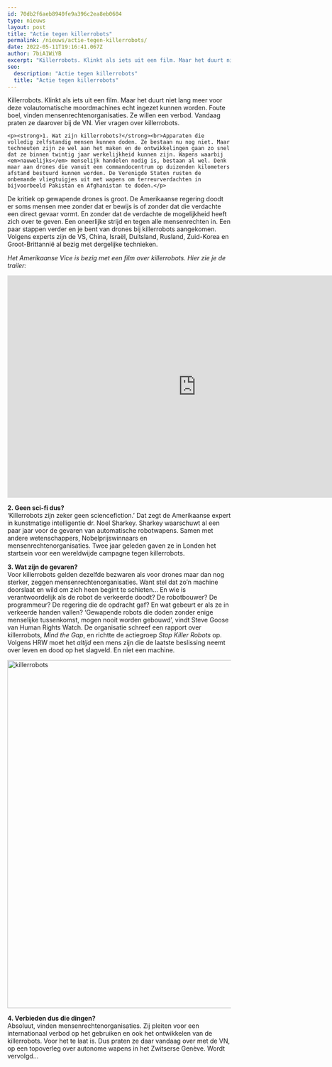 ```yaml
---
id: 70db2f6aeb8940fe9a396c2ea8eb0604
type: nieuws
layout: post
title: "Actie tegen killerrobots"
permalink: /nieuws/actie-tegen-killerrobots/
date: 2022-05-11T19:16:41.067Z
author: 7biA1WiYB
excerpt: "Killerrobots. Klinkt als iets uit een film. Maar het duurt niet lang meer voor deze volautomatische moordmachines echt ingezet kunnen worden. Foute boel, vinden mensenrechtenorganisaties. Ze willen een verbod. Vandaag praten ze daarover bij de VN. Vier vragen over killerrobots.  "
seo:
  description: "Actie tegen killerrobots"
  title: "Actie tegen killerrobots"
---
```

Killerrobots. Klinkt als iets uit een film. Maar het duurt niet lang meer voor deze volautomatische moordmachines echt ingezet kunnen worden. Foute boel, vinden mensenrechtenorganisaties. Ze willen een verbod. Vandaag praten ze daarover bij de VN. Vier vragen over killerrobots.  

    <p><strong>1. Wat zijn killerrobots?</strong><br>Apparaten die volledig zelfstandig mensen kunnen doden. Ze bestaan nu nog niet. Maar techneuten zijn ze wel aan het maken en de ontwikkelingen gaan zo snel dat ze binnen twintig jaar werkelijkheid kunnen zijn. Wapens waarbij <em>nauwelijks</em> menselijk handelen nodig is, bestaan al wel. Denk maar aan drones die vanuit een commandocentrum op duizenden kilometers afstand bestuurd kunnen worden. De Verenigde Staten rusten de onbemande vliegtuigjes uit met wapens om terreurverdachten in bijvoorbeeld Pakistan en Afghanistan te doden.</p>
<p>De kritiek op gewapende drones is groot. De Amerikaanse regering doodt er soms mensen mee zonder dat er bewijs is of zonder dat die verdachte een direct gevaar vormt. En zonder dat de verdachte de mogelijkheid heeft zich over te geven. Een oneerlijke strijd en tegen alle mensenrechten in. Een paar stappen verder en je bent van drones bij killerrobots aangekomen. Volgens experts zijn de VS, China, Israël, Duitsland, Rusland, Zuid-Korea en Groot-Brittannië al bezig met dergelijke technieken.</p>
<p><em>Het Amerikaanse Vice is bezig met een film over killerrobots. Hier zie je de trailer:</em></p>
<p><iframe allowfullscreen="" frameborder="0" height="500" src="https://www.youtube.com/embed/DWineSFVKv8" width="850"></iframe></p>
<p><strong>2. Geen sci-fi dus?</strong><br>‘Killerrobots zijn zeker geen sciencefiction.’ Dat zegt de Amerikaanse expert in kunstmatige intelligentie dr. Noel Sharkey. Sharkey waarschuwt al een paar jaar voor de gevaren van automatische robotwapens. Samen met andere wetenschappers, Nobelprijswinnaars en mensenrechtenorganisaties. Twee jaar geleden gaven ze in Londen het startsein voor een wereldwijde campagne tegen killerrobots.</p>
<p><strong>3. Wat zijn de gevaren?</strong><br>Voor killerrobots gelden dezelfde bezwaren als voor drones maar dan nog sterker, zeggen mensenrechtenorganisaties. Want stel dat zo’n machine doorslaat en wild om zich heen begint te schieten… En wie is verantwoordelijk als de robot de verkeerde doodt? De robotbouwer? De programmeur? De regering die de opdracht gaf? En wat gebeurt er als ze in verkeerde handen vallen? ‘Gewapende robots die doden zonder enige menselijke tussenkomst, mogen nooit worden gebouwd’, vindt Steve Goose van Human Rights Watch. De organisatie schreef een rapport over killerrobots, <em>Mind the Gap</em>, en richtte de actiegroep <em>Stop Killer Robots</em> op. Volgens HRW moet het <em>altijd</em> een mens zijn die de laatste beslissing neemt over leven en dood op het slagveld. En niet een machine.</p>
<p><div class="media media-element-container media-default"><div id="file-2804" class="file file-image file-image-jpeg">

        
  
  <div class="content">
    <img alt="killerrobots" height="935" width="1015" style="width: 850px; height: 783px;" class="media-element file-default" src="https://original.sevendays.nl/sites/default/files/mind%20the%20gap.jpg">  </div>

  
</div>
</div>
<p><strong>4. Verbieden dus die dingen?</strong><br>Absoluut, vinden mensenrechtenorganisaties. Zij pleiten voor een internationaal verbod op het gebruiken en ook het ontwikkelen van de killerrobots. Voor het te laat is. Dus praten ze daar vandaag over met de VN, op een topoverleg over autonome wapens in het Zwitserse Genève. Wordt vervolgd...</p>  
